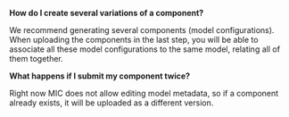 **How do I create several variations of a component?** 

We recommend generating several components (model configurations). When uploading the components in the last step, you will be able to associate all these model configurations to the same model, relating all of them together.

**What happens if I submit my component twice?**

Right now MIC does not allow editing model metadata, so if a component already exists, it will be uploaded as a different version.
